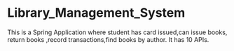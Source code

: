 # Library_Management_System
This is a Spring Application where student has card issued,can issue books, return books ,record transactions,find books by author. It has 10 APIs.
